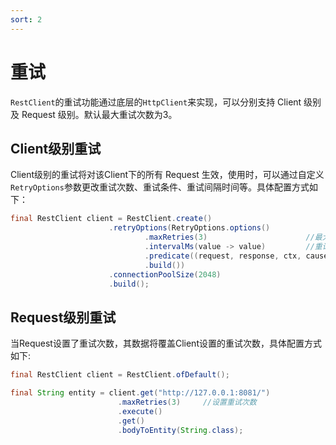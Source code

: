 ```yaml
---
sort: 2
---
```


# 重试
`RestClient`的重试功能通过底层的`HttpClient`来实现，可以分别支持 Client 级别 及 Request 级别。默认最大重试次数为3。

## Client级别重试
Client级别的重试将对该Client下的所有 Request 生效，使用时，可以通过自定义`RetryOptions`参数更改重试次数、重试条件、重试间隔时间等。具体配置方式如下：
```java
final RestClient client = RestClient.create()
                      .retryOptions(RetryOptions.options()
                              .maxRetries(3)                      //最大重试次数
                              .intervalMs(value -> value)         //重试间隔时间
                              .predicate((request, response, ctx, cause) -> cause != null)  //重试条件
                              .build())
                      .connectionPoolSize(2048)
                      .build();
```

## Request级别重试
当Request设置了重试次数，其数据将覆盖Client设置的重试次数，具体配置方式如下:
```java
final RestClient client = RestClient.ofDefault();

final String entity = client.get("http://127.0.0.1:8081/")
                        .maxRetries(3)     //设置重试次数
                        .execute()
                        .get()
                        .bodyToEntity(String.class);
```